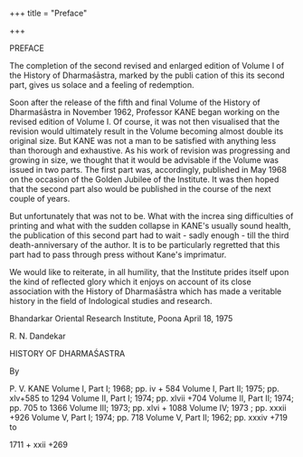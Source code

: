 +++
title = "Preface"

+++

PREFACE 

The completion of the second revised and enlarged edition of Volume I of the History of Dharmaśāstra, marked by the publi cation of this its second part, gives us solace and a feeling of redemption. 

Soon after the release of the fifth and final Volume of the History of Dharmaśāstra in November 1962, Professor KANE began working on the revised edition of Volume I. Of course, it was not then visualised that the revision would ultimately result in the Volume becoming almost double its original size. But KANE was not a man to be satisfied with anything less than thorough and exhaustive. As his work of revision was progressing and growing in size, we thought that it would be advisable if the Volume was issued in two parts. The first part was, accordingly, published in May 1968 on the occasion of the Golden Jubilee of the Institute. It was then hoped that the second part also would be published in the course of the next couple of years. 

But unfortunately that was not to be. What with the increa sing difficulties of printing and what with the sudden collapse in KANE's usually sound health, the publication of this second part had to wait - sadly enough - till the third death-anniversary of the author. It is to be particularly regretted that this part had to pass through press without Kane's imprimatur. 

We would like to reiterate, in all humility, that the Institute prides itself upon the kind of reflected glory which it enjoys on account of its close association with the History of Dharmaśāstra which has made a veritable history in the field of Indological studies and research. 

Bhandarkar Oriental Research Institute, Poona April 18, 1975 

R. N. Dandekar 

HISTORY OF DHARMAŚASTRA 

By 

P. V. KANE Volume I, Part I; 1968; pp. iv + 584 Volume I, Part II; 1975; pp. xlv+585 to 1294 Volume II, Part I; 1974; pp. xlvii +704 Volume II, Part II; 1974; pp. 705 to 1366 Volume III; 1973; pp. xlvi + 1088 Volume IV; 1973 ; pp. xxxii +926 Volume V, Part I; 1974; pp. 718 Volume V, Part II; 1962; pp. xxxiv +719 to 

1711 + xxii +269 
